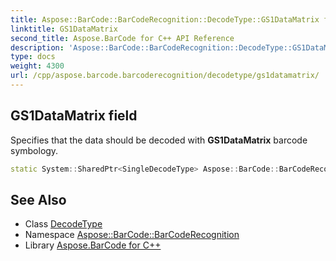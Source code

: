 ```yaml
---
title: Aspose::BarCode::BarCodeRecognition::DecodeType::GS1DataMatrix field
linktitle: GS1DataMatrix
second_title: Aspose.BarCode for C++ API Reference
description: 'Aspose::BarCode::BarCodeRecognition::DecodeType::GS1DataMatrix field. Specifies that the data should be decoded with GS1DataMatrix barcode symbology in C++.'
type: docs
weight: 4300
url: /cpp/aspose.barcode.barcoderecognition/decodetype/gs1datamatrix/
---
```

## GS1DataMatrix field


Specifies that the data should be decoded with **GS1DataMatrix** barcode symbology.

```cpp
static System::SharedPtr<SingleDecodeType> Aspose::BarCode::BarCodeRecognition::DecodeType::GS1DataMatrix
```




## See Also

* Class [DecodeType](../)
* Namespace [Aspose::BarCode::BarCodeRecognition](../../)
* Library [Aspose.BarCode for C++](../../../)
